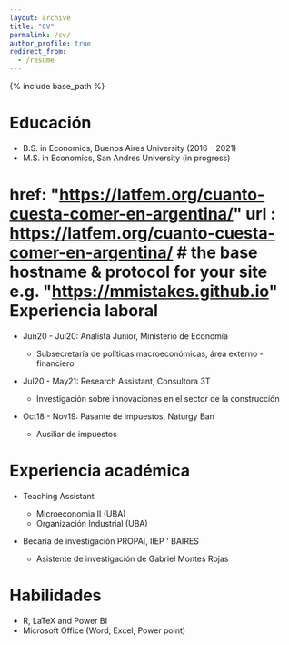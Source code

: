 ```yaml
---
layout: archive
title: "CV"
permalink: /cv/
author_profile: true
redirect_from:
  - /resume
---
```


{% include base_path %}

Educación
======
* B.S. in Economics, Buenos Aires University (2016 - 2021)
* M.S. in Economics, San Andres University (in progress)

href: "https://latfem.org/cuanto-cuesta-comer-en-argentina/"
url                      : https://latfem.org/cuanto-cuesta-comer-en-argentina/ # the base hostname & protocol for your site e.g. "https://mmistakes.github.io"
Experiencia laboral
======
* Jun20 - Jul20: Analista Junior, Ministerio de Economía 
  * Subsecretaría de políticas macroeconómicas, área externo - financiero 
  
* Jul20 - May21: Research Assistant, Consultora 3T  
  * Investigación sobre innovaciones en el sector de la construcción

* Oct18 - Nov19: Pasante de impuestos, Naturgy Ban
  * Ausiliar de impuestos 
 
Experiencia académica
======
* Teaching Assistant
  * Microeconomia II (UBA)
  * Organización Industrial (UBA) 
  
* Becaria de investigación PROPAI, IIEP ' BAIRES
  * Asistente de investigación de Gabriel Montes Rojas

Habilidades
======
* R, LaTeX and Power BI
* Microsoft Office (Word, Excel, Power point)

   
